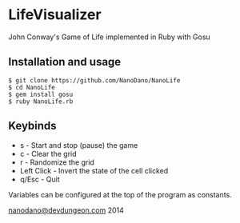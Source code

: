 # LifeVisualizer

John Conway's Game of Life implemented in Ruby with Gosu

## Installation and usage

	$ git clone https://github.com/NanoDano/NanoLife
	$ cd NanoLife
	$ gem install gosu
	$ ruby NanoLife.rb

## Keybinds

- s - Start and stop (pause) the game
- c - Clear the grid
- r - Randomize the grid
- Left Click - Invert the state of the cell clicked
- q/Esc - Quit

Variables can be configured at the top of the program as constants.

nanodano@devdungeon.com 2014
